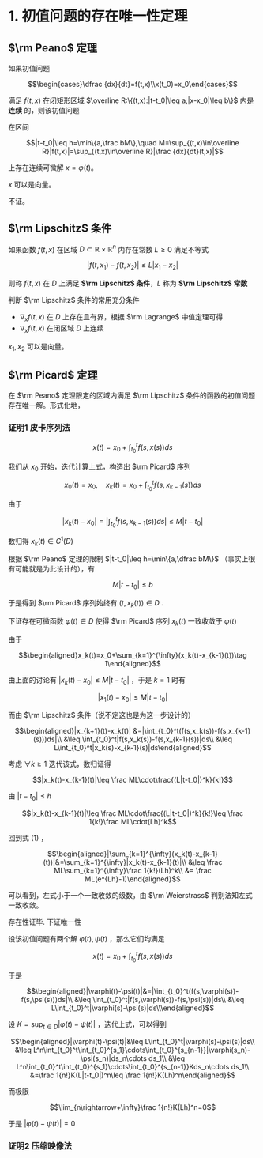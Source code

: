 # 1. 初值问题的存在唯一性定理

## $\rm Peano$ 定理

如果初值问题

$$\begin{cases}\dfrac {dx}{dt}=f(t,x)\\x(t_0)=x_0\end{cases}$$

满足 $f(t,x)$ 在闭矩形区域 $\overline R:\{(t,x):|t-t_0|\leq a,|x-x_0|\leq b\}$ 内是 **连续** 的，则该初值问题

在区间

$$|t-t_0|\leq h=\min\{a,\frac bM\},\quad M=\sup_{(t,x)\in\overline R}|f(t,x)|=\sup_{(t,x)\in\overline R}|\frac {dx}{dt}(t,x)|$$

上存在连续可微解 $x=\varphi(t)$。

$x$ 可以是向量。

不证。

## $\rm Lipschitz$ 条件

如果函数 $f(t,x)$ 在区域 $D\subset\mathbb R\times\mathbb R^n$ 内存在常数 $L\geq 0$ 满足不等式

$$|f(t,x_1)-f(t,x_2)|\leq L|x_1-x_2|$$

则称 $f(t,x)$ 在 $D$ 上满足 **$\rm Lipschitz$ 条件**，$L$ 称为 **$\rm Lipschitz$ 常数**

判断 $\rm Lipschitz$ 条件的常用充分条件

* $\nabla_x f(t,x)$ 在 $D$ 上存在且有界，根据 $\rm Lagrange$ 中值定理可得
* $\nabla_x f(t,x)$ 在闭区域 $D$ 上连续

$x_1,x_2$ 可以是向量。

## $\rm Picard$ 定理

在 $\rm Peano$ 定理限定的区域内满足 $\rm Lipschitz$ 条件的函数的初值问题存在唯一解。形式化地，



### 证明1 皮卡序列法

$$x(t)=x_0+\int_{t_0}^tf(s,x(s))ds$$

我们从 $x_0$ 开始，迭代计算上式，构造出 $\rm Picard$ 序列

$$x_0(t)=x_0,\quad x_k(t)=x_0+\int_{t_0}^tf(s,x_{k-1}(s))ds$$

由于

$$|x_k(t)-x_0|=|\int_{t_0}^tf(s,x_{k-1}(s))ds|\leq M|t-t_0|$$

数归得 $x_k(t)\in C^1(D)$

根据 $\rm Peano$ 定理的限制 $|t-t_0|\leq h=\min\{a,\dfrac bM\}$ （事实上很有可能就是为此设计的），有

$$M|t-t_0|\leq b$$

于是得到 $\rm Picard$ 序列始终有 $(t,x_k(t))\in D$ .

下证存在可微函数 $\varphi(t)\in D$ 使得 $\rm Picard$ 序列 $x_k(t)$ 一致收敛于 $\varphi(t)$

由于

$$\begin{aligned}x_k(t)=x_0+\sum_{k=1}^{\infty}(x_k(t)-x_{k-1}(t))\tag 1\end{aligned}$$

由上面的讨论有 $|x_k(t)-x_0|\leq M|t-t_0|$ ，于是 $k=1$ 时有

$$|x_1(t)-x_0|\leq M|t-t_0|$$

而由 $\rm Lipschitz$ 条件（说不定这也是为这一步设计的）

$$\begin{aligned}|x_{k+1}(t)-x_k(t)| &=|\int_{t_0}^t(f(s,x_k(s))-f(s,x_{k-1}(s)))ds|\\
&\leq \int_{t_0}^t|f(s,x_k(s))-f(s,x_{k-1}(s))|ds\\
&\leq L\int_{t_0}^t|x_k(s)-x_{k-1}(s)|ds\end{aligned}$$

考虑 $\forall k\geq 1$ 迭代该式，数归证得

$$|x_k(t)-x_{k-1}(t)|\leq \frac ML\cdot\frac{(L|t-t_0|)^k}{k!}$$

由 $|t-t_0|\leq h$

$$|x_k(t)-x_{k-1}(t)|\leq \frac ML\cdot\frac{(L|t-t_0|)^k}{k!}\leq \frac 1{k!}\frac ML\cdot(Lh)^k$$

回到式 $(1)$ ，

$$\begin{aligned}|\sum_{k=1}^{\infty}(x_k(t)-x_{k-1}(t))|&=\sum_{k=1}^{\infty}|x_k(t)-x_{k-1}(t)|\\
&\leq \frac ML\sum_{k=1}^{\infty}\frac 1{k!}(Lh)^k\\
&= \frac ML(e^{Lh}-1)\end{aligned}$$

可以看到，左式小于一个一致收敛的级数，由 $\rm Weierstrass$ 判别法知左式一致收敛。

存在性证毕. 下证唯一性

设该初值问题有两个解 $\varphi(t),\psi(t)$ ，那么它们均满足

$$x(t)=x_0+\int_{t_0}^tf(s,x(s))ds$$

于是

$$\begin{aligned}|\varphi(t)-\psi(t)|&=|\int_{t_0}^t(f(s,\varphi(s))-f(s,\psi(s)))ds|\\
&\leq \int_{t_0}^t|f(s,\varphi(s))-f(s,\psi(s))|ds\\
&\leq L\int_{t_0}^t|\varphi(s)-\psi(s)|ds\\\end{aligned}$$

设 $K=\sup_{t\in D}{|\varphi(t)-\psi(t)|}$ ，迭代上式，可以得到

$$\begin{aligned}|\varphi(t)-\psi(t)|&\leq L\int_{t_0}^t|\varphi(s)-\psi(s)|ds\\
&\leq L^n\int_{t_0}^t\int_{t_0}^{s_1}\cdots\int_{t_0}^{s_{n-1}}|\varphi(s_n)-\psi(s_n)|ds_n\cdots ds_1\\
&\leq L^n\int_{t_0}^t\int_{t_0}^{s_1}\cdots\int_{t_0}^{s_{n-1}}Kds_n\cdots ds_1\\
&=\frac 1{n!}K(L|t-t_0|)^n\leq \frac 1{n!}K(Lh)^n\end{aligned}$$

而极限

$$\lim_{n\rightarrow+\infty}\frac 1{n!}K(Lh)^n=0$$

于是 $|\varphi(t)-\psi(t)|=0$

### 证明2 压缩映像法

